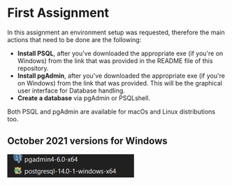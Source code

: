 # First Assignment

In this assignment an environment setup was requested, therefore the main actions that need to be done are the following:

- **Install PSQL**, after you've downloaded the appropriate exe (if you're on Windows) from the link that was provided in the README file of this repository.
- **Install pgAdmin**, after you've downloaded the appropriate exe (if you're on Windows) from the link that was provided. This will be the graphical user interface for Database handling.
- **Create a database** via pgAdmin or PSQLshell.

Both PSQL and pgAdmin are available for macOs and Linux distributions too.

## October 2021 versions for Windows

![enal](img/example.png)
